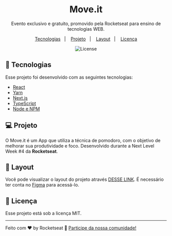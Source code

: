 <h1 align="center"> Move.it </h1>

<p align="center">
Evento exclusivo e gratuito, promovido pela Rocketseat para ensino de tecnologias WEB.
</p>

<p align="center">
  <a href="#-tecnologias">Tecnologias</a>&nbsp;&nbsp;&nbsp;|&nbsp;&nbsp;&nbsp;
  <a href="#-projeto">Projeto</a>&nbsp;&nbsp;&nbsp;|&nbsp;&nbsp;&nbsp;
  <a href="#-layout">Layout</a>&nbsp;&nbsp;&nbsp;|&nbsp;&nbsp;&nbsp;
  <a href="#memo-licença">Licença</a>
</p>

<p align="center">
  <img alt="License" src="https://img.shields.io/static/v1?label=license&message=MIT&color=49AA26&labelColor=000000">
</p>

## 🚀 Tecnologias

Esse projeto foi desenvolvido com as seguintes tecnologias:

- [React](https://react.dev/)
- [Yarn](https://yarnpkg.com/)
- [Next.js](https://nextjs.org/)
- [TypeScript](https://www.typescriptlang.org/)
- [Node e NPM](https://nodejs.org/)

## 💻 Projeto

O Move.it é um App que utiliza a técnica de pomodoro, com o objetivo de melhorar sua produtividade e foco. Desenvolvido durante a Next Level Week #4 da <strong>Rocketseat</strong>.

## 🔖 Layout

Você pode visualizar o layout do projeto através [DESSE LINK](https://www.figma.com/file/M6R3YBnrGrHV7SkIlI5eMW/Move.it-1.0-(Copy)?t=xx43fsHCXwqCpQlK-1). É necessário ter conta no [Figma](https://figma.com) para acessá-lo.

## :memo: Licença

Esse projeto está sob a licença MIT.

---

Feito com ♥ by Rocketseat :wave: [Participe da nossa comunidade!](https://discord.gg/rocketseat)


